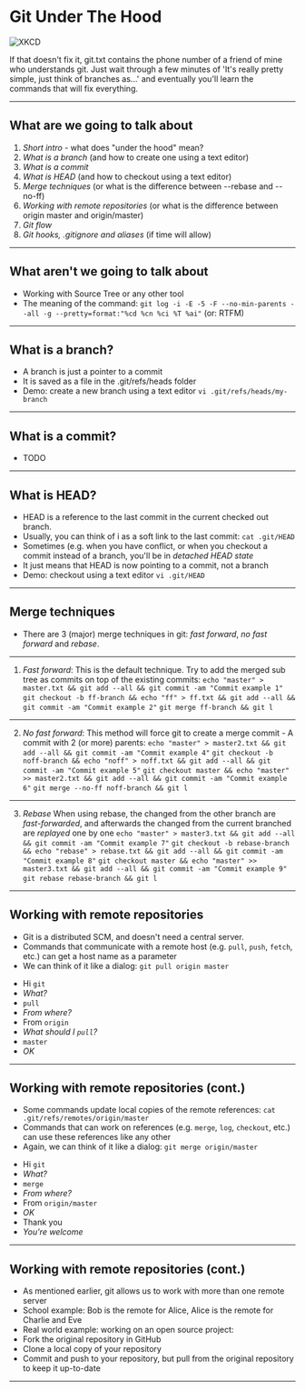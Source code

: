 Git Under The Hood
==================
![XKCD](http://imgs.xkcd.com/comics/git.png)

If that doesn't fix it, git.txt contains the phone number of a friend of mine who understands git. Just wait through a few minutes of 'It's really pretty simple, just think of branches as...' and eventually you'll learn the commands that will fix everything.

---

What are we going to talk about
-------------------------------

1. *Short intro* - what does "under the hood" mean?
1. *What is a branch* (and how to create one using a text editor)
1. *What is a commit*
1. *What is HEAD* (and how to checkout using a text editor)
1. *Merge techniques* (or what is the difference between --rebase and --no-ff)
1. *Working with remote repositories* (or what is the difference between origin master and origin/master)
1. *Git flow*
1. *Git hooks, .gitignore and aliases* (if time will allow)

---

What aren't we going to talk about
----------------------------------
* Working with Source Tree or any other tool
* The meaning of the command: `git log -i -E -5 -F --no-min-parents --all -g --pretty=format:"%cd %cn %ci %T %ai"` (or: RTFM)

---

What is a branch?
-----------------

* A branch is just a pointer to a commit
* It is saved as a file in the .git/refs/heads folder
* Demo: create a new branch using a text editor
`vi .git/refs/heads/my-branch`

---


What is a commit?
-----------------
* TODO

---


What is HEAD?
-------------

* HEAD is a reference to the last commit in the current checked out branch.
 * Usually, you can think of i as a soft link to the last commit:
    `cat .git/HEAD`
* Sometimes (e.g. when you have conflict, or when you checkout a commit instead of a branch, you'll be in *detached HEAD state*
 * It just means that HEAD is now pointing to a commit, not a branch
* Demo: checkout using a text editor `vi .git/HEAD`


---


Merge techniques
----------------

* There are 3 (major) merge techniques in git: *fast forward*, *no fast forward* and *rebase*.

---

1. *Fast forward*: This is the default technique. Try to add the merged sub tree as commits on top of the existing commits:
`echo "master" > master.txt && git add --all && git commit -am "Commit example 1"`
`git checkout -b ff-branch && echo "ff" > ff.txt && git add --all && git commit -am "Commit example 2"`
`git merge ff-branch && git l`

---

2. *No fast forward*: This method will force git to create a merge commit - A commit with 2 (or more) parents:
`echo "master" > master2.txt && git add --all && git commit -am "Commit example 4"`
`git checkout -b noff-branch && echo "noff" > noff.txt && git add --all && git commit -am "Commit example 5"`
`git checkout master && echo "master" >> master2.txt && git add --all && git commit -am "Commit example 6"`
`git merge --no-ff noff-branch && git l`

---

3. *Rebase* When using rebase, the changed from the other branch are _fast-forwarded_, and afterwards the changed from the current branched are _replayed_ one by one
`echo "master" > master3.txt && git add --all && git commit -am "Commit example 7"`
`git checkout -b rebase-branch && echo "rebase" > rebase.txt && git add --all && git commit -am "Commit example 8"`
`git checkout master && echo "master" >> master3.txt && git add --all && git commit -am "Commit example 9"`
`git rebase rebase-branch && git l`

---

Working with remote repositories
--------------------------------

* Git is a distributed SCM, and doesn't need a central server.
* Commands that communicate with a remote host (e.g. `pull`, `push`, `fetch`, etc.) can get a host name as a parameter
 * We can think of it like a dialog: `git pull origin master`
  - Hi `git`
  - *What?*
  - `pull`
  - *From where?*
  - From `origin`
  - *What should I `pull`?*
  - `master`
  - *OK*

---

Working with remote repositories (cont.)
----------------------------------------

* Some commands update local copies of the remote references: `cat .git/refs/remotes/origin/master`
* Commands that can work on references (e.g. `merge`, `log`, `checkout`, etc.) can use these references like any other
 * Again, we can think of it like a dialog: `git merge origin/master`
  - Hi `git`
  - *What?*
  - `merge`
  - *From where?*
  - From `origin/master`
  - *OK*
  - Thank you
  - *You're welcome*

---

Working with remote repositories (cont.)
----------------------------------------

* As mentioned earlier, git allows us to work with more than one remote server
* School example: Bob is the remote for Alice, Alice is the remote for Charlie and Eve
* Real world example: working on an open source project:
 * Fork the original repository in GitHub
 * Clone a local copy of your repository
 * Commit and push to your repository, but pull from the original repository to keep it up-to-date
 
---



